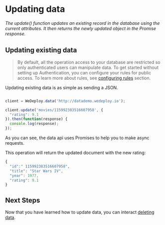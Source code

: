 # Updating data

###### The update() function updates an existing record in the database using the current attributes. It then returns the newly updated object in the Promise response.

<!-- <article id="updating-existing-data"> -->

## Updating existing data

> By default, all the operation access to your database are restricted so only authenticated users can manipulate data. To get started without setting up Authentication, you can configure your rules for public access. To learn more about rules, see [configuring rules](/docs/data/configuring-rules.html) section.

Updating existing data is as simple as sending a JSON.

```js

client = WeDeploy.data('http://datademo.wedeploy.io');

client.update('movies/115992383516607958', {
  "rating": 9.1
}).then(function(response) {
  console.log(response);
});

```
As you can see, the data api uses Promises to help you to make async requests.

This operation will return the updated document with the new rating:

```js
{
  "id":" 115992383516607958",
  "title": "Star Wars IV",
  "year": 1977,
  "rating": 9.1
}
```
<!-- </article> -->


## Next Steps

Now that you have learned how to update data, you can interact [deleting data](/docs/data/deleting-data.html).
